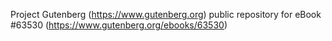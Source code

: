 Project Gutenberg (https://www.gutenberg.org) public repository for eBook #63530 (https://www.gutenberg.org/ebooks/63530)
